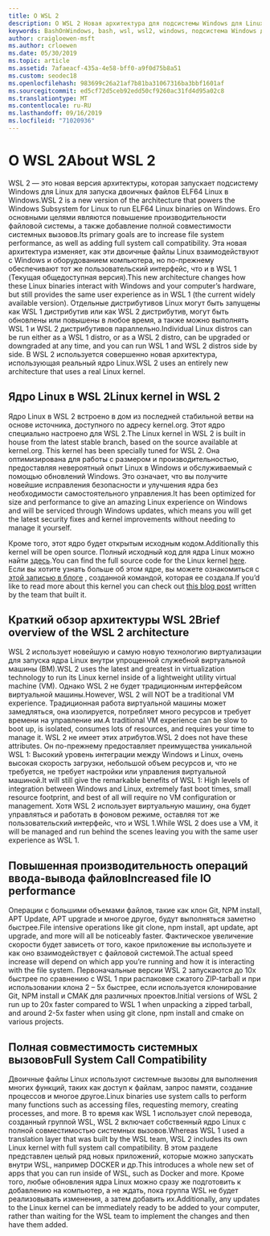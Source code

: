```yaml
---
title: О WSL 2
description: О WSL 2 Новая архитектура для подсистемы Windows для Linux
keywords: BashOnWindows, bash, wsl, wsl2, windows, подсистема Windows для Linux, windowssubsystem, ubuntu, debian, suse, windows 10, установка
author: craigloewen-msft
ms.author: crloewen
ms.date: 05/30/2019
ms.topic: article
ms.assetid: 7afaeacf-435a-4e58-bff0-a9f0d75b8a51
ms.custom: seodec18
ms.openlocfilehash: 983699c26a21af7b81ba31067316ba3bbf1601af
ms.sourcegitcommit: ed5cf72d5ceb92edd50cf9260ac31fd4d95a02c8
ms.translationtype: MT
ms.contentlocale: ru-RU
ms.lasthandoff: 09/16/2019
ms.locfileid: "71020936"
---
```

# <a name="about-wsl-2"></a><span data-ttu-id="e9896-104">О WSL 2</span><span class="sxs-lookup"><span data-stu-id="e9896-104">About WSL 2</span></span>

<span data-ttu-id="e9896-105">WSL 2 — это новая версия архитектуры, которая запускает подсистему Windows для Linux для запуска двоичных файлов ELF64 Linux в Windows.</span><span class="sxs-lookup"><span data-stu-id="e9896-105">WSL 2 is a new version of the architecture that powers the Windows Subsystem for Linux to run ELF64 Linux binaries on Windows.</span></span> <span data-ttu-id="e9896-106">Его основными целями являются повышение производительности файловой системы, а также добавление полной совместимости системных вызовов.</span><span class="sxs-lookup"><span data-stu-id="e9896-106">Its primary goals are to increase file system performance, as well as adding full system call compatibility.</span></span> <span data-ttu-id="e9896-107">Эта новая архитектура изменяет, как эти двоичные файлы Linux взаимодействуют с Windows и оборудованием компьютера, но по-прежнему обеспечивают тот же пользовательский интерфейс, что и в WSL 1 (Текущая общедоступная версия).</span><span class="sxs-lookup"><span data-stu-id="e9896-107">This new architecture changes how these Linux binaries interact with Windows and your computer’s hardware, but still provides the same user experience as in WSL 1 (the current widely available version).</span></span> <span data-ttu-id="e9896-108">Отдельные дистрибутивов Linux могут быть запущены как WSL 1 дистрибутив или как WSL 2 дистрибутив, могут быть обновлены или повышены в любое время, а также можно выполнять WSL 1 и WSL 2 дистрибутивов параллельно.</span><span class="sxs-lookup"><span data-stu-id="e9896-108">Individual Linux distros can be run either as a WSL 1 distro, or as a WSL 2 distro, can be upgraded or downgraded at any time, and you can run WSL 1 and WSL 2 distros side by side.</span></span> <span data-ttu-id="e9896-109">В WSL 2 используется совершенно новая архитектура, использующая реальный ядро Linux.</span><span class="sxs-lookup"><span data-stu-id="e9896-109">WSL 2 uses an entirely new architecture that uses a real Linux kernel.</span></span>

## <a name="linux-kernel-in-wsl-2"></a><span data-ttu-id="e9896-110">Ядро Linux в WSL 2</span><span class="sxs-lookup"><span data-stu-id="e9896-110">Linux kernel in WSL 2</span></span>

<span data-ttu-id="e9896-111">Ядро Linux в WSL 2 встроено в дом из последней стабильной ветви на основе источника, доступного по адресу kernel.org. Этот ядро специально настроено для WSL 2.</span><span class="sxs-lookup"><span data-stu-id="e9896-111">The Linux kernel in WSL 2 is built in house from the latest stable branch, based on the source available at kernel.org. This kernel has been specially tuned for WSL 2.</span></span> <span data-ttu-id="e9896-112">Она оптимизирована для работы с размером и производительностью, предоставляя невероятный опыт Linux в Windows и обслуживаемый с помощью обновлений Windows. Это означает, что вы получите новейшие исправления безопасности и улучшения ядра без необходимости самостоятельного управления.</span><span class="sxs-lookup"><span data-stu-id="e9896-112">It has been optimized for size and performance to give an amazing Linux experience on Windows and will be serviced through Windows updates, which means you will get the latest security fixes and kernel improvements without needing to manage it yourself.</span></span>

<span data-ttu-id="e9896-113">Кроме того, этот ядро будет открытым исходным кодом.</span><span class="sxs-lookup"><span data-stu-id="e9896-113">Additionally this kernel will be open source.</span></span> <span data-ttu-id="e9896-114">Полный исходный код для ядра Linux можно найти [здесь](https://github.com/microsoft/WSL2-Linux-Kernel).</span><span class="sxs-lookup"><span data-stu-id="e9896-114">You can find the full source code for the Linux kernel [here](https://github.com/microsoft/WSL2-Linux-Kernel).</span></span> <span data-ttu-id="e9896-115">Если вы хотите узнать больше об этом ядре, вы можете ознакомиться с [этой записью в блоге](https://devblogs.microsoft.com/commandline/shipping-a-linux-kernel-with-windows/) , созданной командой, которая ее создала.</span><span class="sxs-lookup"><span data-stu-id="e9896-115">If you’d like to read more about this kernel you can check out [this blog post](https://devblogs.microsoft.com/commandline/shipping-a-linux-kernel-with-windows/) written by the team that built it.</span></span>

## <a name="brief-overview-of-the-wsl-2-architecture"></a><span data-ttu-id="e9896-116">Краткий обзор архитектуры WSL 2</span><span class="sxs-lookup"><span data-stu-id="e9896-116">Brief overview of the WSL 2 architecture</span></span>

<span data-ttu-id="e9896-117">WSL 2 использует новейшую и самую новую технологию виртуализации для запуска ядра Linux внутри упрощенной служебной виртуальной машины (ВМ).</span><span class="sxs-lookup"><span data-stu-id="e9896-117">WSL 2 uses the latest and greatest in virtualization technology to run its Linux kernel inside of a lightweight utility virtual machine (VM).</span></span> <span data-ttu-id="e9896-118">Однако WSL 2 не будет традиционным интерфейсом виртуальной машины.</span><span class="sxs-lookup"><span data-stu-id="e9896-118">However, WSL 2 will NOT be a traditional VM experience.</span></span> <span data-ttu-id="e9896-119">Традиционная работа виртуальной машины может замедляться, она изолируется, потребляет много ресурсов и требует времени на управление им.</span><span class="sxs-lookup"><span data-stu-id="e9896-119">A traditional VM experience can be slow to boot up, is isolated, consumes lots of resources, and requires your time to manage it.</span></span> <span data-ttu-id="e9896-120">WSL 2 не имеет этих атрибутов.</span><span class="sxs-lookup"><span data-stu-id="e9896-120">WSL 2 does not have these attributes.</span></span> <span data-ttu-id="e9896-121">Он по-прежнему предоставляет преимущества уникальной WSL 1: Высокий уровень интеграции между Windows и Linux, очень высокая скорость загрузки, небольшой объем ресурсов и, что не требуется, не требует настройки или управления виртуальной машиной.</span><span class="sxs-lookup"><span data-stu-id="e9896-121">It will still give the remarkable benefits of WSL 1: High levels of integration between Windows and Linux, extremely fast boot times, small resource footprint, and best of all will require no VM configuration or management.</span></span> <span data-ttu-id="e9896-122">Хотя WSL 2 использует виртуальную машину, она будет управляться и работать в фоновом режиме, оставляя тот же пользовательский интерфейс, что и WSL 1.</span><span class="sxs-lookup"><span data-stu-id="e9896-122">While WSL 2 does use a VM, it will be managed and run behind the scenes leaving you with the same user experience as WSL 1.</span></span>

## <a name="increased-file-io-performance"></a><span data-ttu-id="e9896-123">Повышенная производительность операций ввода-вывода файлов</span><span class="sxs-lookup"><span data-stu-id="e9896-123">Increased file IO performance</span></span>

<span data-ttu-id="e9896-124">Операции с большими объемами файлов, такие как клон Git, NPM install, APT Update, APT upgrade и многое другое, будут выполняться заметно быстрее.</span><span class="sxs-lookup"><span data-stu-id="e9896-124">File intensive operations like git clone, npm install, apt update, apt upgrade, and more will all be noticeably faster.</span></span> <span data-ttu-id="e9896-125">Фактическое увеличение скорости будет зависеть от того, какое приложение вы используете и как оно взаимодействует с файловой системой.</span><span class="sxs-lookup"><span data-stu-id="e9896-125">The actual speed increase will depend on which app you’re running and how it is interacting with the file system.</span></span> <span data-ttu-id="e9896-126">Первоначальные версии WSL 2 запускаются до 10x быстрее по сравнению с WSL 1 при распаковке сжатого ZIP-tarball и при использовании клона 2 – 5x быстрее, если используется клонирование Git, NPM install и CMAK для различных проектов.</span><span class="sxs-lookup"><span data-stu-id="e9896-126">Initial versions of WSL 2 run up to 20x faster compared to WSL 1 when unpacking a zipped tarball, and around 2-5x faster when using git clone, npm install and cmake on various projects.</span></span>

## <a name="full-system-call-compatibility"></a><span data-ttu-id="e9896-127">Полная совместимость системных вызовов</span><span class="sxs-lookup"><span data-stu-id="e9896-127">Full System Call Compatibility</span></span>

<span data-ttu-id="e9896-128">Двоичные файлы Linux используют системные вызовы для выполнения многих функций, таких как доступ к файлам, запрос памяти, создание процессов и многое другое.</span><span class="sxs-lookup"><span data-stu-id="e9896-128">Linux binaries use system calls to perform many functions such as accessing files, requesting memory, creating processes, and more.</span></span> <span data-ttu-id="e9896-129">В то время как WSL 1 использует слой перевода, созданный группой WSL, WSL 2 включает собственный ядро Linux с полной совместимостью системных вызовов.</span><span class="sxs-lookup"><span data-stu-id="e9896-129">Whereas WSL 1 used a translation layer that was built by the WSL team, WSL 2 includes its own Linux kernel with full system call compatibility.</span></span> <span data-ttu-id="e9896-130">В этом разделе представлен целый ряд новых приложений, которые можно запускать внутри WSL, например DOCKER и др.</span><span class="sxs-lookup"><span data-stu-id="e9896-130">This introduces a whole new set of apps that you can run inside of WSL, such as Docker and more.</span></span> <span data-ttu-id="e9896-131">Кроме того, любые обновления ядра Linux можно сразу же подготовить к добавлению на компьютер, а не ждать, пока группа WSL не будет реализовывать изменения, а затем добавить их.</span><span class="sxs-lookup"><span data-stu-id="e9896-131">Additionally, any updates to the Linux kernel can be immediately ready to be added to your computer, rather than waiting for the WSL team to implement the changes and then have them added.</span></span>